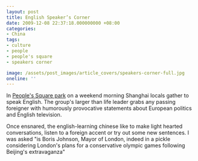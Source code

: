 ```yaml
---
layout: post
title: English Speaker’s Corner
date: 2009-12-08 22:37:18.000000000 +08:00
categories:
- China
tags:
- culture
- people
- people's square
- speakers corner

image: /assets/post_images/article_covers/speakers-corner-full.jpg
oneline: ''
---
```

In <a href="http://en.wikipedia.org/wiki/People's_Square_and_Park">People's Square park</a> on a weekend morning Shanghai locals gather to speak English. The group's larger than life leader grabs any passing foreigner with humorously provocative statements about European politics and English television.

Once ensnared, the english-learning chinese like to make light hearted conversations, listen to a foreign accent or try out some new sentences. I was asked "is Boris Johnson, Mayor of London, indeed in a pickle considering London's plans for a conservative olympic games following Beijing's extravaganza"

